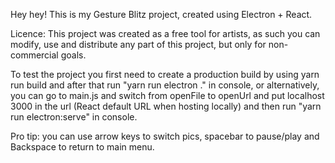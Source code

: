 Hey hey! This is my Gesture Blitz project, created using Electron + React.

Licence:
  This project was created as a free tool for artists, as such you can modify, use and distribute any part of this project, but only for non-commercial goals.

To test the project you first need to create a production build by using yarn run build and after that run "yarn run electron ." in console, or alternatively, you can go to main.js and switch from openFile to openUrl and put localhost 3000 in the url (React default URL when hosting locally) and then run "yarn run electron:serve" in console. 

Pro tip: you can use arrow keys to switch pics, spacebar to pause/play and Backspace to return to main menu.

